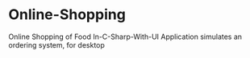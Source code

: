 # Online-Shopping
Online Shopping of Food In-C-Sharp-With-UI Application simulates an ordering system, for desktop
